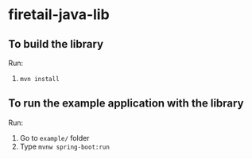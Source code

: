 # firetail-java-lib

## To build the library
Run:

1. `mvn install`

## To run the example application with the library
Run:

1. Go to `example/` folder
2. Type `mvnw spring-boot:run`
